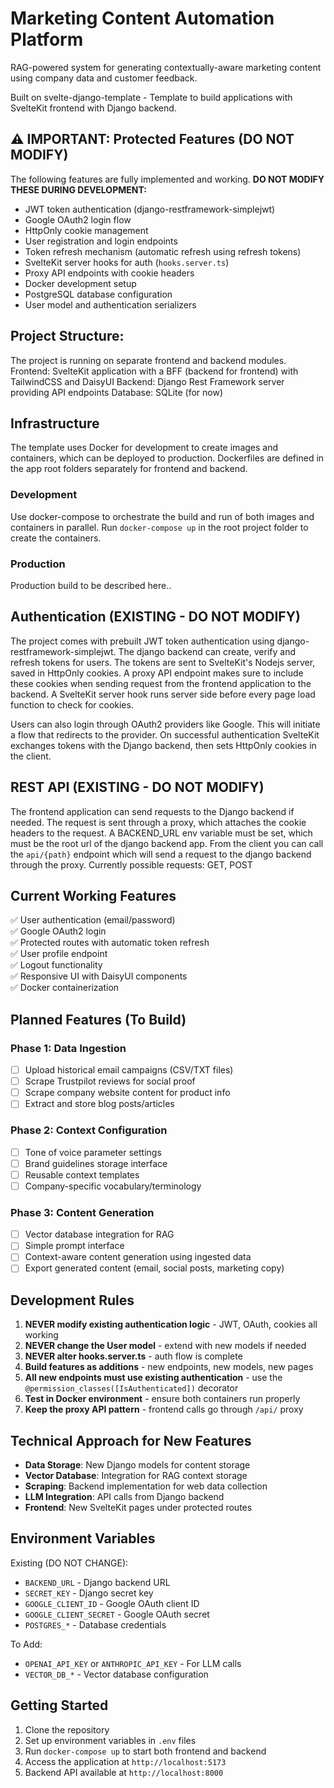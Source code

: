 # Marketing Content Automation Platform
RAG-powered system for generating contextually-aware marketing content using company data and customer feedback.

Built on svelte-django-template - Template to build applications with SvelteKit frontend with Django backend.

## ⚠️ IMPORTANT: Protected Features (DO NOT MODIFY)
The following features are fully implemented and working. **DO NOT MODIFY THESE DURING DEVELOPMENT:**
- JWT token authentication (django-restframework-simplejwt)
- Google OAuth2 login flow  
- HttpOnly cookie management
- User registration and login endpoints
- Token refresh mechanism (automatic refresh using refresh tokens)
- SvelteKit server hooks for auth (`hooks.server.ts`)
- Proxy API endpoints with cookie headers
- Docker development setup
- PostgreSQL database configuration
- User model and authentication serializers

## Project Structure:
The project is running on separate frontend and backend modules. 
Frontend: SvelteKit application with a BFF (backend for frontend) with TailwindCSS and DaisyUI
Backend: Django Rest Framework server providing API endpoints
Database: SQLite (for now)

## Infrastructure
The template uses Docker for development to create images and containers, which can be deployed to production.
Dockerfiles are defined in the app root folders separately for frontend and backend.

### Development

Use docker-compose to orchestrate the build and run of both images and containers in parallel.
Run `docker-compose up` in the root project folder to create the containers.

### Production
Production build to be described here..

## Authentication (EXISTING - DO NOT MODIFY)
The project comes with prebuilt JWT token authentication using django-restframework-simplejwt. 
The django backend can create, verify and refresh tokens for users. The tokens are sent to SvelteKit's Nodejs server, saved in HttpOnly cookies.
A proxy API endpoint makes sure to include these cookies when sending request from the frontend application to the backend.
A SvelteKit server hook runs server side before every page load function to check for cookies.

Users can also login through OAuth2 providers like Google. This will initiate a flow that redirects to the provider. On successful authentication SvelteKit exchanges tokens with the Django backend, then sets HttpOnly cookies in the client.

## REST API (EXISTING - DO NOT MODIFY)
The frontend application can send requests to the Django backend if needed. The request is sent through a proxy, which attaches the cookie headers to the request. A
BACKEND_URL env variable must be set, which must be the root url of the django backend app. From the client you can call the `api/{path}` endpoint which will send a request to the django backend through the proxy. Currently possible requests: GET, POST

## Current Working Features
✅ User authentication (email/password)  
✅ Google OAuth2 login  
✅ Protected routes with automatic token refresh  
✅ User profile endpoint  
✅ Logout functionality  
✅ Responsive UI with DaisyUI components  
✅ Docker containerization  

## Planned Features (To Build)

### Phase 1: Data Ingestion
- [ ] Upload historical email campaigns (CSV/TXT files)
- [ ] Scrape Trustpilot reviews for social proof
- [ ] Scrape company website content for product info
- [ ] Extract and store blog posts/articles

### Phase 2: Context Configuration  
- [ ] Tone of voice parameter settings
- [ ] Brand guidelines storage interface
- [ ] Reusable context templates
- [ ] Company-specific vocabulary/terminology

### Phase 3: Content Generation
- [ ] Vector database integration for RAG
- [ ] Simple prompt interface  
- [ ] Context-aware content generation using ingested data
- [ ] Export generated content (email, social posts, marketing copy)

## Development Rules

1. **NEVER modify existing authentication logic** - JWT, OAuth, cookies all working
2. **NEVER change the User model** - extend with new models if needed
3. **NEVER alter hooks.server.ts** - auth flow is complete
4. **Build features as additions** - new endpoints, new models, new pages
5. **All new endpoints must use existing authentication** - use the `@permission_classes([IsAuthenticated])` decorator
6. **Test in Docker environment** - ensure both containers run properly
7. **Keep the proxy API pattern** - frontend calls go through `/api/` proxy

## Technical Approach for New Features

- **Data Storage**: New Django models for content storage
- **Vector Database**: Integration for RAG context storage  
- **Scraping**: Backend implementation for web data collection
- **LLM Integration**: API calls from Django backend
- **Frontend**: New SvelteKit pages under protected routes

## Environment Variables

Existing (DO NOT CHANGE):
- `BACKEND_URL` - Django backend URL
- `SECRET_KEY` - Django secret key
- `GOOGLE_CLIENT_ID` - Google OAuth client ID  
- `GOOGLE_CLIENT_SECRET` - Google OAuth secret
- `POSTGRES_*` - Database credentials

To Add:
- `OPENAI_API_KEY` or `ANTHROPIC_API_KEY` - For LLM calls
- `VECTOR_DB_*` - Vector database configuration

## Getting Started

1. Clone the repository
2. Set up environment variables in `.env` files
3. Run `docker-compose up` to start both frontend and backend
4. Access the application at `http://localhost:5173`
5. Backend API available at `http://localhost:8000`